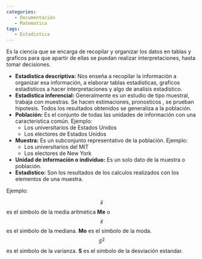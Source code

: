 ```yaml
---
categories:
   - Documentación
   - Matematica
tags:
   - Estadistica
---
```


Es la ciencia que se encarga de recopilar y organizar los datos en tablas y graficos para que apartir de ellas se puedan realizar interpretaciones, hasta tomar decisiones. 

* **Estadistica descriptiva:** Nos enseña a recopilar la información a organizar esa información, a elaborar tablas estadisticas, graficos estadisticos a hacer interpretaciones y algo de analisis estadistico. 
* **Estadistica inferencial:** Generalmente es un estudio de tipo muestral, trabaja con muestras. Se hacen estimaciones, pronosticos , se prueban hipotesis. Todos los resultados obtenidos se generaliza a la población.
* **Población:** Es el conjunto de todas las unidades de información con una caracteristica común. Ejemplo:
  * Los universitarios de Estados Unidos
  * Los electores de Estados Unidos 
* **Muestra:** Es un subconjunto representativo de la población. Ejemplo:
  * Los universitarios del MIT 
  * Los electores de New York 
* **Unidad de información o individuo:** Es un solo dato de la muestra o población.
* **Estadistico:** Son los resultados de los calculos realizados con los elementos de una muestra.

Ejemplo:

$$ \bar{x} $$ es el simbolo de la media aritmetica
**Me** o $$ \tilde{x} $$ es el simbolo de la mediana.
**Mo** es el simbolo de la moda.
$$ S^{2} $$ es el simbolo de la varianza.
**S** es el simbolo de la desviación estandar.

<script src="https://polyfill.io/v3/polyfill.min.js?features=es6"></script>
<script id="MathJax-script" async src="https://cdn.jsdelivr.net/npm/mathjax@3/es5/tex-mml-chtml.js"></script>
